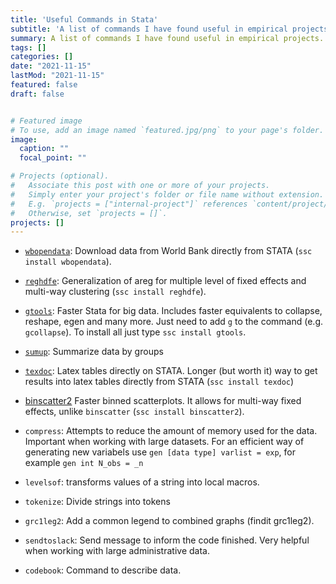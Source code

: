 ```yaml
---
title: 'Useful Commands in Stata'
subtitle: 'A list of commands I have found useful in empirical projects'
summary: A list of commands I have found useful in empirical projects.
tags: []
categories: []
date: "2021-11-15"
lastMod: "2021-11-15"
featured: false
draft: false


# Featured image
# To use, add an image named `featured.jpg/png` to your page's folder. 
image:
  caption: ""
  focal_point: ""

# Projects (optional).
#   Associate this post with one or more of your projects.
#   Simply enter your project's folder or file name without extension.
#   E.g. `projects = ["internal-project"]` references `content/project/deep-learning/index.md`.
#   Otherwise, set `projects = []`.
projects: []
---
```


* [`wbopendata`](https://github.com/jpazvd/wbopendata): Download data from World Bank directly from STATA (`ssc install wbopendata`).

* [`reghdfe`](http://scorreia.com/software/reghdfe/index.html): Generalization of areg for multiple level of fixed effects and multi-way clustering (`ssc install reghdfe`).

* [`gtools`](https://github.com/mcaceresb/stata-gtools): Faster Stata for big data. Includes faster equivalents to collapse, reshape, egen and many more. Just need to add `g` to the command (e.g. `gcollapse`). To install all just type `ssc install gtools`.

* [`sumup`](https://github.com/matthieugomez/sumup): Summarize data by groups

* [`texdoc`](https://journals.sagepub.com/doi/pdf/10.1177/1536867X1601600201): Latex tables directly on STATA. Longer (but worth it) way to get results into latex tables directly from STATA (`ssc install texdoc`)

* [binscatter2](https://github.com/mdroste/stata-binscatter2) Faster binned scatterplots. It allows for multi-way fixed effects, unlike `binscatter` (`ssc install binscatter2`).

* `compress`: Attempts to reduce the amount of memory used for the data. Important when working with large datasets. For an efficient way of generating new variabels use `gen [data type] varlist = exp`, for example `gen int N_obs = _n`

* `levelsof`: transforms values of a string into local macros.

* `tokenize`: Divide strings into tokens

* `grc1leg2`: Add a common legend to combined graphs (findit grc1leg2). 

* `sendtoslack`: Send message to inform the code finished. Very helpful when working with large administrative data. 

* `codebook`: Command to describe data.
